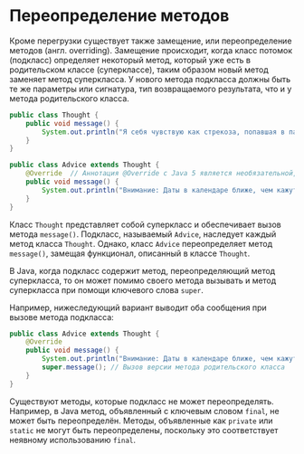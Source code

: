 # Переопределение методов

Кроме перегрузки существует также замещение, или переопределение методов (англ. overriding).
Замещение происходит, когда класс потомок (подкласс) определяет некоторый метод,
который уже есть в родительском классе (суперклассе), таким образом новый метод заменяет метод суперкласса.
У нового метода подкласса должны быть те же параметры или сигнатура, тип возвращаемого результата,
что и у метода родительского класса.

```java
public class Thought {
    public void message() {
        System.out.println("Я себя чувствую как стрекоза, попавшая в параллельную вселенную.");
    }
}

public class Advice extends Thought {
    @Override  // Аннотация @Override с Java 5 является необязательной, но весьма полезной
    public void message() {
        System.out.println("Внимание: Даты в календаре ближе, чем кажутся.");
    }
}
```

Класс `Thought` представляет собой суперкласс и обеспечивает вызов метода `message()`.
Подкласс, называемый `Advice`, наследует каждый метод класса `Thought`.
Однако, класс `Advice` переопределяет метод `message()`, замещая функционал, описанный в классе `Thought`.

В Java, когда подкласс содержит метод, переопределяющий метод суперкласса,
то он может помимо своего метода вызывать и метод суперкласса при помощи ключевого слова `super`.

Например, нижеследующий вариант выводит оба сообщения при вызове метода подкласса:

```java
public class Advice extends Thought {
    @Override
    public void message() {
        System.out.println("Внимание: Даты в календаре ближе, чем кажутся.");
        super.message(); // Вызов версии метода родительского класса
    }
}
```

Существуют методы, которые подкласс не может переопределять.
Например, в Java метод, объявленный с ключевым словом `final`, не может быть переопределён.
Методы, объявленные как `private` или `static` не могут быть переопределены,
поскольку это соответствует неявному использованию `final`.
